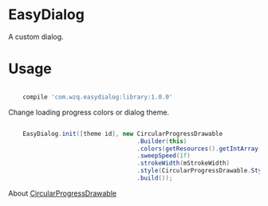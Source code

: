 # EasyDialog
A custom dialog.


# Usage

```groovy

    compile 'com.wzq.easydialog:library:1.0.0'

```

Change loading progress colors or dialog theme.

```java

    EasyDialog.init([theme id], new CircularProgressDrawable
                                    .Builder(this)
                                    .colors(getResources().getIntArray(R.array.gplus_colors))
                                    .sweepSpeed(1f)
                                    .strokeWidth(mStrokeWidth)
                                    .style(CircularProgressDrawable.Style.ROUNDED)
                                    .build());
```

About [CircularProgressDrawable](https://github.com/castorflex/SmoothProgressBar)